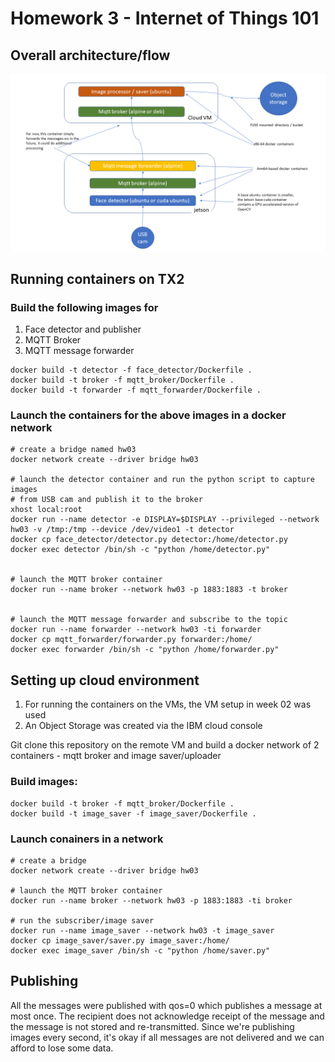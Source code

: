 # Homework 3 - Internet of Things 101

## Overall architecture/flow
![flow](hw03.png)

## Running containers on TX2

### Build the following images for
1. Face detector and publisher
2. MQTT Broker
3. MQTT message forwarder
```
docker build -t detector -f face_detector/Dockerfile .
docker build -t broker -f mqtt_broker/Dockerfile .
docker build -t forwarder -f mqtt_forwarder/Dockerfile .
```

### Launch the containers for the above images in a docker network
```
# create a bridge named hw03
docker network create --driver bridge hw03

# launch the detector container and run the python script to capture images
# from USB cam and publish it to the broker
xhost local:root
docker run --name detector -e DISPLAY=$DISPLAY --privileged --network hw03 -v /tmp:/tmp --device /dev/video1 -t detector
docker cp face_detector/detector.py detector:/home/detector.py
docker exec detector /bin/sh -c "python /home/detector.py"


# launch the MQTT broker container
docker run --name broker --network hw03 -p 1883:1883 -t broker


# launch the MQTT message forwarder and subscribe to the topic
docker run --name forwarder --network hw03 -ti forwarder
docker cp mqtt_forwarder/forwarder.py forwarder:/home/
docker exec forwarder /bin/sh -c "python /home/forwarder.py"
```


## Setting up cloud environment

1. For running the containers on the VMs, the VM setup in week 02 was used
2. An Object Storage was created via the IBM cloud console

Git clone this repository on the remote VM and build a docker network of 2 containers - mqtt broker and image saver/uploader

### Build images:
```
docker build -t broker -f mqtt_broker/Dockerfile .
docker build -t image_saver -f image_saver/Dockerfile .
```

### Launch conainers in a network
```
# create a bridge
docker network create --driver bridge hw03

# launch the MQTT broker container
docker run --name broker --network hw03 -p 1883:1883 -ti broker

# run the subscriber/image saver
docker run --name image_saver --network hw03 -t image_saver
docker cp image_saver/saver.py image_saver:/home/
docker exec image_saver /bin/sh -c "python /home/saver.py"
```


## Publishing

All the messages were published with qos=0 which publishes a message at most once. The recipient does not acknowledge receipt of the message and the message is not stored and re-transmitted. Since we're publishing images every second, it's okay if all messages are not delivered and we can afford to lose some data.
